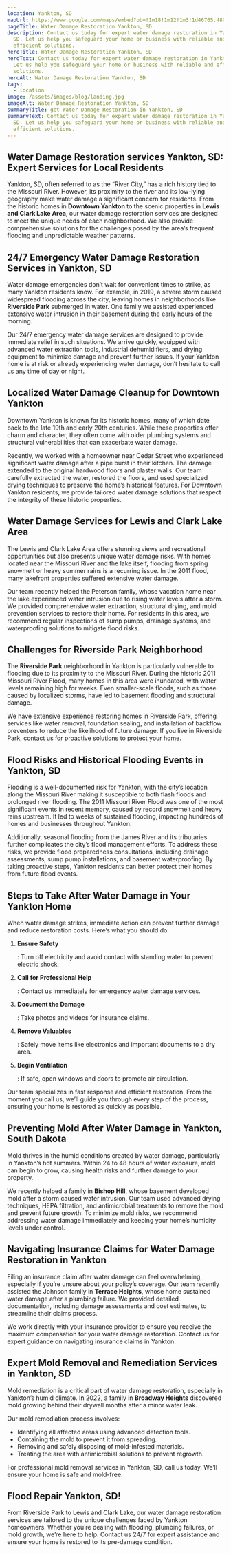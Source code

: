 ```yaml
---
location: Yankton, SD
mapUrl: https://www.google.com/maps/embed?pb=!1m18!1m12!1m3!1d46765.48080313645!2d-97.43129788189799!3d42.897268582815016!2m3!1f0!2f0!3f0!3m2!1i1024!2i768!4f13.1!3m3!1m2!1s0x878fa108ae6fc351%3A0xee31b3f3b471c413!2sYankton%2C%20SD%2057078!5e0!3m2!1sen!2sus!4v1736255192535!5m2!1sen!2sus
pageTitle: Water Damage Restoration Yankton, SD
description: Contact us today for expert water damage restoration in Yankton,
  SD. Let us help you safeguard your home or business with reliable and
  efficient solutions.
heroTitle: Water Damage Restoration Yankton, SD
heroText: Contact us today for expert water damage restoration in Yankton, SD.
  Let us help you safeguard your home or business with reliable and efficient
  solutions.
heroAlt: Water Damage Restoration Yankton, SD
tags:
  - location
image: /assets/images/blog/landing.jpg
imageAlt: Water Damage Restoration Yankton, SD
summaryTitle: get Water Damage Restoration in Yankton, SD
summaryText: Contact us today for expert water damage restoration in Yankton,
  SD. Let us help you safeguard your home or business with reliable and
  efficient solutions.
---
```

## **Water Damage Restoration services Yankton, SD: Expert Services for Local Residents**

Yankton, SD, often referred to as the “River City,” has a rich history tied to the Missouri River. However, its proximity to the river and its low-lying geography make water damage a significant concern for residents. From the historic homes in **Downtown Yankton** to the scenic properties in **Lewis and Clark Lake Area**, our water damage restoration services are designed to meet the unique needs of each neighborhood. We also provide comprehensive solutions for the challenges posed by the area’s frequent flooding and unpredictable weather patterns.

## **24/7 Emergency Water Damage Restoration Services in Yankton, SD**

Water damage emergencies don’t wait for convenient times to strike, as many Yankton residents know. For example, in 2019, a severe storm caused widespread flooding across the city, leaving homes in neighborhoods like **Riverside Park** submerged in water. One family we assisted experienced extensive water intrusion in their basement during the early hours of the morning.

Our 24/7 emergency water damage services are designed to provide immediate relief in such situations. We arrive quickly, equipped with advanced water extraction tools, industrial dehumidifiers, and drying equipment to minimize damage and prevent further issues. If your Yankton home is at risk or already experiencing water damage, don’t hesitate to call us any time of day or night.

## **Localized Water Damage Cleanup for Downtown Yankton**

Downtown Yankton is known for its historic homes, many of which date back to the late 19th and early 20th centuries. While these properties offer charm and character, they often come with older plumbing systems and structural vulnerabilities that can exacerbate water damage.

Recently, we worked with a homeowner near Cedar Street who experienced significant water damage after a pipe burst in their kitchen. The damage extended to the original hardwood floors and plaster walls. Our team carefully extracted the water, restored the floors, and used specialized drying techniques to preserve the home’s historical features. For Downtown Yankton residents, we provide tailored water damage solutions that respect the integrity of these historic properties.

## **Water Damage Services for Lewis and Clark Lake Area**

The Lewis and Clark Lake Area offers stunning views and recreational opportunities but also presents unique water damage risks. With homes located near the Missouri River and the lake itself, flooding from spring snowmelt or heavy summer rains is a recurring issue. In the 2011 flood, many lakefront properties suffered extensive water damage.

Our team recently helped the Peterson family, whose vacation home near the lake experienced water intrusion due to rising water levels after a storm. We provided comprehensive water extraction, structural drying, and mold prevention services to restore their home. For residents in this area, we recommend regular inspections of sump pumps, drainage systems, and waterproofing solutions to mitigate flood risks.

## **Challenges for Riverside Park Neighborhood**

The **Riverside Park** neighborhood in Yankton is particularly vulnerable to flooding due to its proximity to the Missouri River. During the historic 2011 Missouri River Flood, many homes in this area were inundated, with water levels remaining high for weeks. Even smaller-scale floods, such as those caused by localized storms, have led to basement flooding and structural damage.

We have extensive experience restoring homes in Riverside Park, offering services like water removal, foundation sealing, and installation of backflow preventers to reduce the likelihood of future damage. If you live in Riverside Park, contact us for proactive solutions to protect your home.

## **Flood Risks and Historical Flooding Events in Yankton, SD**

Flooding is a well-documented risk for Yankton, with the city’s location along the Missouri River making it susceptible to both flash floods and prolonged river flooding. The 2011 Missouri River Flood was one of the most significant events in recent memory, caused by record snowmelt and heavy rains upstream. It led to weeks of sustained flooding, impacting hundreds of homes and businesses throughout Yankton.

Additionally, seasonal flooding from the James River and its tributaries further complicates the city’s flood management efforts. To address these risks, we provide flood preparedness consultations, including drainage assessments, sump pump installations, and basement waterproofing. By taking proactive steps, Yankton residents can better protect their homes from future flood events.

## **Steps to Take After Water Damage in Your Yankton Home**

When water damage strikes, immediate action can prevent further damage and reduce restoration costs. Here’s what you should do:

1. **Ensure Safety**

   : Turn off electricity and avoid contact with standing water to prevent electric shock.
2. **Call for Professional Help**

   : Contact us immediately for emergency water damage services.
3. **Document the Damage**

   : Take photos and videos for insurance claims.
4. **Remove Valuables**

   : Safely move items like electronics and important documents to a dry area.
5. **Begin Ventilation**

   : If safe, open windows and doors to promote air circulation.

Our team specializes in fast response and efficient restoration. From the moment you call us, we’ll guide you through every step of the process, ensuring your home is restored as quickly as possible.

## **Preventing Mold After Water Damage in Yankton, South Dakota**

Mold thrives in the humid conditions created by water damage, particularly in Yankton’s hot summers. Within 24 to 48 hours of water exposure, mold can begin to grow, causing health risks and further damage to your property.

We recently helped a family in **Bishop Hill**, whose basement developed mold after a storm caused water intrusion. Our team used advanced drying techniques, HEPA filtration, and antimicrobial treatments to remove the mold and prevent future growth. To minimize mold risks, we recommend addressing water damage immediately and keeping your home’s humidity levels under control.

## **Navigating Insurance Claims for Water Damage Restoration in Yankton**

Filing an insurance claim after water damage can feel overwhelming, especially if you’re unsure about your policy’s coverage. Our team recently assisted the Johnson family in **Terrace Heights**, whose home sustained water damage after a plumbing failure. We provided detailed documentation, including damage assessments and cost estimates, to streamline their claims process.

We work directly with your insurance provider to ensure you receive the maximum compensation for your water damage restoration. Contact us for expert guidance on navigating insurance claims in Yankton.

## **Expert Mold Removal and Remediation Services in Yankton, SD**

Mold remediation is a critical part of water damage restoration, especially in Yankton’s humid climate. In 2022, a family in **Broadway Heights** discovered mold growing behind their drywall months after a minor water leak.

Our mold remediation process involves:

* Identifying all affected areas using advanced detection tools.
* Containing the mold to prevent it from spreading.
* Removing and safely disposing of mold-infested materials.
* Treating the area with antimicrobial solutions to prevent regrowth.

For professional mold removal services in Yankton, SD, call us today. We’ll ensure your home is safe and mold-free.

## **Flood Repair Yankton, SD!**

From Riverside Park to Lewis and Clark Lake, our water damage restoration services are tailored to the unique challenges faced by Yankton homeowners. Whether you’re dealing with flooding, plumbing failures, or mold growth, we’re here to help. Contact us 24/7 for expert assistance and ensure your home is restored to its pre-damage condition.
